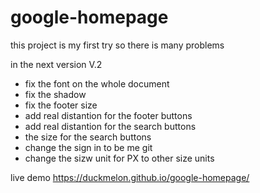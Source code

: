 # google-homepage
this project is my first try so there is many problems 

in the next version V.2 

* fix the font on the whole document
* fix the shadow 
* fix the footer size
* add real distantion for the footer buttons 
* add real distantion for the search buttons 
* the size for the search buttons
* change the sign in to be me git
* change the sizw unit for PX to other size units


live demo
https://duckmelon.github.io/google-homepage/

